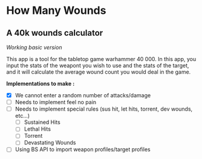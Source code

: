 # How Many Wounds
## A 40k wounds calculator
*Working basic version*

This app is a tool for the tabletop game warhammer 40 000. 
In this app, you input the stats of the weapont you wish to use and the stats of the target, and it will calculate the average wound count you would deal in the game.

__Implementations to make :__
- [x] We cannot enter a random number of attacks/damage
- [ ] Needs to implement feel no pain
- [ ] Needs to implement special rules (sus hit, let hits, torrent, dev wounds, etc...)
    - [ ] Sustained Hits
    - [ ] Lethal Hits
    - [ ] Torrent
    - [ ] Devastating Wounds
- [ ] Using BS API to import weapon profiles/target profiles
